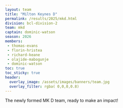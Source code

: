 ```yaml
---
layout: team
title: "Milton Keynes D"
permalink: /results/2025/mkd.html
division: bcl-division-2
team: mkd
captain: dominic-watson
season: 2026
members:
 - thomas-evans
 - florin-hristea
 - richard-keane
 - olajide-mabogunje
 - dominic-watson
toc: true
toc_sticky: true
header:
  overlay_image: /assets/images/banners/team.jpg
  overlay_filter: rgba( 0,0,0,0.8)
---
```


The newly formed MK D team, ready to make an impact!